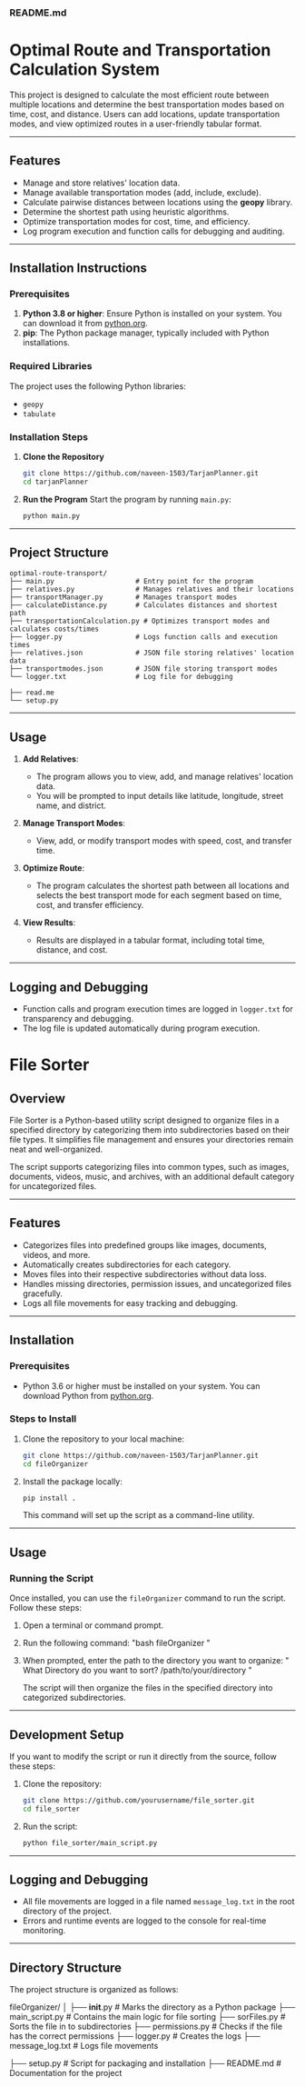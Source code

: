 ### README.md

# Optimal Route and Transportation Calculation System

This project is designed to calculate the most efficient route between multiple locations and determine the best transportation modes based on time, cost, and distance. Users can add locations, update transportation modes, and view optimized routes in a user-friendly tabular format.

---

## Features

- Manage and store relatives' location data.
- Manage available transportation modes (add, include, exclude).
- Calculate pairwise distances between locations using the **geopy** library.
- Determine the shortest path using heuristic algorithms.
- Optimize transportation modes for cost, time, and efficiency.
- Log program execution and function calls for debugging and auditing.

---

## Installation Instructions

### Prerequisites
1. **Python 3.8 or higher**: Ensure Python is installed on your system. You can download it from [python.org](https://www.python.org/).
2. **pip**: The Python package manager, typically included with Python installations.

### Required Libraries
The project uses the following Python libraries:
- `geopy`
- `tabulate`


### Installation Steps

1. **Clone the Repository**
   ```bash
   git clone https://github.com/naveen-1503/TarjanPlanner.git
   cd tarjanPlanner
   ```

2. **Run the Program**
   Start the program by running `main.py`:
   ```bash
   python main.py
   ```

---

## Project Structure

```
optimal-route-transport/
├── main.py                    # Entry point for the program
├── relatives.py               # Manages relatives and their locations
├── transportManager.py        # Manages transport modes
├── calculateDistance.py       # Calculates distances and shortest path
├── transportationCalculation.py # Optimizes transport modes and calculates costs/times
├── logger.py                  # Logs function calls and execution times
├── relatives.json             # JSON file storing relatives' location data
├── transportmodes.json        # JSON file storing transport modes
└── logger.txt                 # Log file for debugging

├── read.me       
└── setup.py                
```

---

## Usage

1. **Add Relatives**:
   - The program allows you to view, add, and manage relatives' location data.
   - You will be prompted to input details like latitude, longitude, street name, and district.

2. **Manage Transport Modes**:
   - View, add, or modify transport modes with speed, cost, and transfer time.

3. **Optimize Route**:
   - The program calculates the shortest path between all locations and selects the best transport mode for each segment based on time, cost, and transfer efficiency.

4. **View Results**:
   - Results are displayed in a tabular format, including total time, distance, and cost.

---

## Logging and Debugging

- Function calls and program execution times are logged in `logger.txt` for transparency and debugging.
- The log file is updated automatically during program execution.



# File Sorter

## Overview

File Sorter is a Python-based utility script designed to organize files in a specified directory by categorizing them into subdirectories based on their file types. It simplifies file management and ensures your directories remain neat and well-organized.

The script supports categorizing files into common types, such as images, documents, videos, music, and archives, with an additional default category for uncategorized files.

---

## Features

- Categorizes files into predefined groups like images, documents, videos, and more.
- Automatically creates subdirectories for each category.
- Moves files into their respective subdirectories without data loss.
- Handles missing directories, permission issues, and uncategorized files gracefully.
- Logs all file movements for easy tracking and debugging.

---

## Installation

### Prerequisites

- Python 3.6 or higher must be installed on your system. You can download Python from [python.org](https://www.python.org/).

### Steps to Install

1. Clone the repository to your local machine:
   ```bash
   git clone https://github.com/naveen-1503/TarjanPlanner.git 
   cd fileOrganizer
   ```

2. Install the package locally:
   ```bash
   pip install .
   ```

   This command will set up the script as a command-line utility.

---

## Usage

### Running the Script

Once installed, you can use the `fileOrganizer` command to run the script. Follow these steps:

1. Open a terminal or command prompt.
2. Run the following command:
   "bash
   fileOrganizer
   "
3. When prompted, enter the path to the directory you want to organize:
  "
   What Directory do you want to sort? /path/to/your/directory
  "

   The script will then organize the files in the specified directory into categorized subdirectories.

---

## Development Setup

If you want to modify the script or run it directly from the source, follow these steps:

1. Clone the repository:
   ```bash
   git clone https://github.com/yourusername/file_sorter.git
   cd file_sorter
   ```

2. Run the script:
   ```bash
   python file_sorter/main_script.py
   ```

---

## Logging and Debugging

- All file movements are logged in a file named `message_log.txt` in the root directory of the project.
- Errors and runtime events are logged to the console for real-time monitoring.

---

## Directory Structure

The project structure is organized as follows:

fileOrganizer/
│
├── __init__.py           # Marks the directory as a Python package
├── main_script.py        # Contains the main logic for file sorting
├── sorFiles.py           # Sorts the file in to subdirectories
├── permissions.py        # Checks if the file has the correct permissions
├── logger.py             # Creates the logs 
├── message_log.txt       # Logs file movements

├── setup.py              # Script for packaging and installation
├── README.md             # Documentation for the project